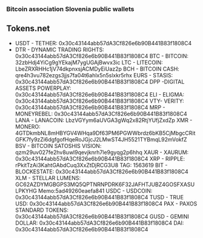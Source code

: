 
### Bitcoin association Slovenia public wallets

## Tokens.net

- USDT - TETHER:	0x30c43144abb57dA3Cf826e6b90B441B83f1808C4
- DTR - DYNAMIC TRADING RIGHTS:	0x30c43144abb57dA3Cf826e6b90B441B83f1808C4
BTC - BITCOIN:	32zbHdj4YiCg9gYEkajM7ygUGAjBwvx3ic
LTC - LITECOIN:	LbeZRXRHHc1jV74dkpnxsjACMDyEiUaz2p
BCH - BITCOIN CASH:	qre4h3vu782ezgs3jjs7fa04t6ahlx5n5slxkr5rhx
EURS - STASIS:	0x30c43144abb57dA3Cf826e6b90B441B83f1808C4
DPP -DIGITAL ASSETS POWERPLAY:	0x30c43144abb57dA3Cf826e6b90B441B83f1808C4
ELI - ELIGMA:	0x30c43144abb57dA3Cf826e6b90B441B83f1808C4
VTY- VERITY:	0x30c43144abb57dA3Cf826e6b90B441B83f1808C4
MRP - MONEYREBEL:	0x30c43144abb57dA3Cf826e6b90B441B83f1808C4
LANA - LANACOIN:	LbzVGYym6aUVGA3gWq2x82RtjYUfjZxdZp
XMR - MONERO:	4GTDkmbNL8mHBYGV4WHqa9Df63PM6PGWWbrdz6bKB5CjMbgcCRitGFK7fy9zZi6dgfgofHqeRoJGjcJ2LMwST4JH5521TYBmqL92mVokfZ
BSV - BITCOIN SATOSHIS VISION:	qzm29uv027fe2hv8uwl9qevjknrh7le9gyqg2p6hhq
XAUR - XAURUM:	0x30c43144abb57dA3Cf826e6b90B441B83f1808C4
XRP - RIPPLE:	rPkitTzAi3KahtGAbdCuq3XxZtDjRCG3U8 TAG: 1563619
BIT - BLOCKESTATE: 	0x30c43144abb57dA3Cf826e6b90B441B83f1808C4
XLM - STELLAR LUMENS:	GC62AZDYMGBGPS3MQ5QPTNRNPDRK6F32JAFHTJUBZ4GOSFXASULPKYHG Memo:5ad49260eaefa841
USDC - USDCOIN:	0x30c43144abb57dA3Cf826e6b90B441B83f1808C4
TUSD - TRUE USD:	0x30c43144abb57dA3Cf826e6b90B441B83f1808C4
PAX - PAXOS STANDARD TOKENS:	0x30c43144abb57dA3Cf826e6b90B441B83f1808C4
GUSD - GEMINI DOLLAR:	0x30c43144abb57dA3Cf826e6b90B441B83f1808C4
DAI:	0x30c43144abb57dA3Cf826e6b90B441B83f1808C4
